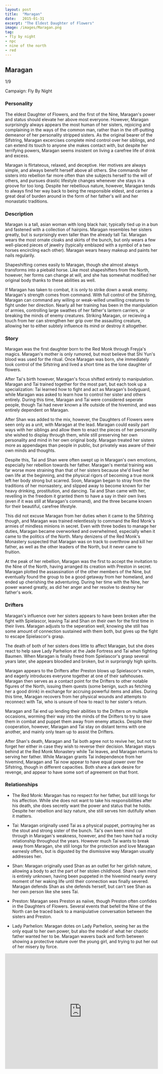 ```yaml
---
layout: post
title:  "Maragan"
date:   2015-01-31
excerpt: "The Eldest Daughter of Flowers"
image: /images/Maragan.png
tag:
- fly by night
- npc
- nine of the north
- red
---
```


## Maragan

1/9

Campaign: Fly By Night

### Personality

The eldest Daughter of Flowers, and the first of the Nine, Maragan's power and status should elevate her above most everyone. However, Maragan surprisingly always appears the most human of her sisters, rejoicing and complaining in the ways of the common man, rather than in the off-putting demeanor of her personality stripped sisters. As the original bearer of the Sifstring, Maragan excercises complete mind control over her siblings, and can extend its touch to anyone she makes contact with, but despite her terrifying powers, Maragan seems insistent on living a carefree life of drink and excess. 

Maragan is flirtateous, relaxed, and deceptive. Her motives are always simple, and always benefit herself above all others. She commands her sisters into rebellion far more often than she subjects herself to the will of others, and pursues drastic lifestyle changes whenever she stays in a groove for too long. Despite her rebellious nature, however, Maragan tends to always find her way back to being the responsible eldest, and carries a great deal of burden around in the form of her father's will and her monastatic traditions.

### Description

Maragan is a tall, asian woman with long black hair, typically tied up in a bun and fastened with a collection of hairpins. Maragan resembles her sisters greatly, but is surprisingly even taller than the already tall Tai. Maragan wears the most ornate cloaks and skirts of the bunch, but only wears a few well-placed pieces of jewelry (typically emblazed with a symbol of a two horses encircling each other). Maragan wears heavy makeup and paints her nails regularily.

Shapeshifting comes easily to Maragan, though she almost always transforms into a piebald horse. Like most shapeshifters from the North, however, her forms can change at will, and she has somewhat modified her original body thanks to these abilities as well. 

If Maragan has taken to combat, it is only to strike down a weak enemy. Maragan's strength comes from command. With full control of the Sifstring, Maragan can command any willing or weak-willed unwilling creatures to fight under her direction. Nearly all her training has been in the manipulation of armies, controlling large swathes of her father's lantern carriers, or breaking the minds of enemy creatures. Striking Maragan, or recieving a touch from her can strengthen her grip over the assaulting creature, allowing her to either subtely influence its mind or destroy it altogether.

### Story

Maragan was the first daughter born to the Red Monk through Freyja's magics. Maragan's mother is only rumored, but most believe that Shi Yun's blood was used for the ritual. Once Maragan was born, she immediately took control of the Sifstring and lived a short time as the lone daughter of flowers.

After Tai's birth however, Maragan's focus shifted entirely to manipulation. Maragan and Tai trained together for the most part, but each took up a specialization: Tai learned how to fight and act as Maragan's bodyguard, while Maragan was asked to learn how to control her sister and others entirely. During this time, Maragan and Tai were considered seperate people, though Tai had never known a life outside of the hivemind, and was entirely dependent on Maragan.

After Shan was added to the mix, however, the Daughters of Flowers were seen only as a unit, with Maragan at the lead. Maragan could easily part ways with her siblings and allow them to enact the pieces of her personality she wished to display through them, while still preserving her own personality and mind in her own original body. Maragan treated her sisters more as appendages than people in public, but privately was aware of their own minds and thoughts.

Despite this, Tai and Shan were often swept up in Maragan's own emotions, especially her rebellion towards her father. Maragan's mental training was far worse more straining than that of her sisters because she'd lived her own life at the beginning, and the physical rigors of becoming a true monk left her body strong but scarred. Soon, Maragan began to stray from the traditions of her monsastery, and slipped away to become known for her heavy drinking, prostitution, and dancing. Tai and Shan came with her, revelling in the freedom it granted them to have a say in their own lives (even if it was still at Maragan's command), and the three became known for their beautiful, carefree lifestyle.

This did not excuse Maragan from her duties when it came to the Sifstring though, and Maragan was trained relentlessly to command the Red Monk's armies of mindless minions in secret. Even with three bodies to manage her duties, Maragan became overworked and overwhelmed, especially when it came to the politics of the North. Many denizens of the Red Monk's Monastery suspected that Maragan was on track to overthrow and kill her father, as well as the other leaders of the North, but it never came to fruition.

At the peak of her rebellion, Maragan was the first to accept the invitation to the Nine of the North, having arranged its creation with Preston in secret. Maragan plotted the assassination of the other members of the Nine, but eventually found the group to be a good getaway from her homeland, and ended up cherishing the adventuring. During her time with the Nine, her power waned greatly, as did her anger and her resolve to destroy her father's work.


### Drifters

Maragan's influence over her sisters appears to have been broken after the fight with Spielascor, leaving Tai and Shan on their own for the first time in their lives. Maragan adjusts to the seperation well, knowing she still has some amount of connection sustained with them both, but gives up the fight to escape Spielascor's grasp.

The death of both of her sisters does little to affect Maragan, but she does react to help save Lady Parhelion at the Jade Fortress and Tai when fighting Baumen. When Maragan is finally freed from Spielascor's grasp several years later, she appears bloodied and broken, but in surprisngly high spirits.

Maragan appears to the Drifters after Preston blows up Spielascor's realm, and eagerly introduces everyone together at one of their safehouses. Maragan then serves as a contact point for the Drifters to other notable figures of the North, issuing them quests (some benign, such as fetching her a good drink) in exchange for accruing powerful items and allies. During this time, Maragan recovers from her physical wounds and attempts to reconnect with Tai, who is unsure of how to react to her sister's return.

Maragan and Tai end up lending their abilities to the Drifters on multiple occasions, worming their way into the minds of the Drifters to try to save them in combat and puppet them away from enemy attacks. Despite their cooperation, however, Maragan and Tai stay on distant terms with one another, and mainly only team up to assist the Drifters.

After Shan's death, Maragan and Tai both agree not to revive her, but not to forget her either in case they wish to reverse their decision. Maragan stays behind at the Red Monk Monastery while Tai leaves, and Maragan returns to serving her father. While Maragan grants Tai independence from her hivemind, Maragan and Tai now appear to have equal power over the Sifstring, though in different capacities. Both share a dark desire for revenge, and appear to have some sort of agreement on that front.

### Relationships

- The Red Monk: Maragan has no respect for her father, but still longs for his affection. While she does not want to take his responsibilities after his death, she does secretly want the power and status that he holds. Despite her rebellion and lazy nature, she still serves him dutifully when it matters.

- Tai: Maragan originally used Tai as a physical puppet, portraying her as the stout and strong sister of the bunch. Tai's own keen mind cut through in Maragan's weakness, however, and the two have had a rocky relationship throughout the years. However much Tai wants to break away from Maragan, she still longs for the protection and love Maragan earnesly offers, but is digusted by the dismissive way Maragan usually addresses her.

- Shan: Maragan originally used Shan as an outlet for her girlish nature, allowing a body to act the part of her stolen childhood. Shan's own mind is entirely unknown, having been puppeted in the hivemind nearly every moment of her waking life until their connection was finally severed. Maragan defends Shan as she defends herself, but can't see Shan as her own person like she sees Tai.

- Preston: Maragan sees Preston as naiive, though Preston often confides in the Daughters of Flowers. Several events that befell the Nine of the North can be traced back to a manipulative conversation between the sisters and Preston.

- Lady Parhelion: Maragan dotes on Lady Parhelion, seeing her as the only equal to her own power, but also the model of what her chaotic father wanted her to be. Maragan wavers back and forth between showing a protective nature over the young girl, and trying to put her out of her misery by force. 

<iframe src="https://open.spotify.com/embed/playlist/0kCPCLKdwzfKFOmo74n14i?utm_source=generator" width="100%" height="380" frameBorder="0" allowfullscreen="" allow="autoplay; clipboard-write; encrypted-media; fullscreen; picture-in-picture"></iframe>


